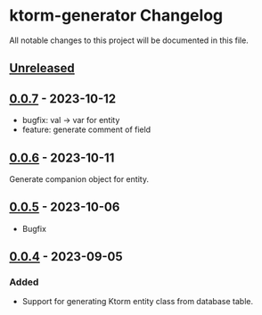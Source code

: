 <!-- Keep a Changelog guide -> https://keepachangelog.com -->

# ktorm-generator Changelog
All notable changes to this project will be documented in this file.

## [Unreleased]

## [0.0.7] - 2023-10-12
- bugfix: val -> var for entity 
- feature: generate comment of field

## [0.0.6] - 2023-10-11
Generate companion object for entity.

## [0.0.5] - 2023-10-06
- Bugfix

## [0.0.4] - 2023-09-05

### Added
- Support for generating Ktorm entity class from database table.

[Unreleased]: https://github.com/aooohan/ktorm-generator/compare/v0.0.7...HEAD
[0.0.7]: https://github.com/aooohan/ktorm-generator/compare/v0.0.6...v0.0.7
[0.0.6]: https://github.com/aooohan/ktorm-generator/compare/v0.0.5...v0.0.6
[0.0.5]: https://github.com/aooohan/ktorm-generator/compare/v0.0.4...v0.0.5
[0.0.4]: https://github.com/aooohan/ktorm-generator/commits/v0.0.4
